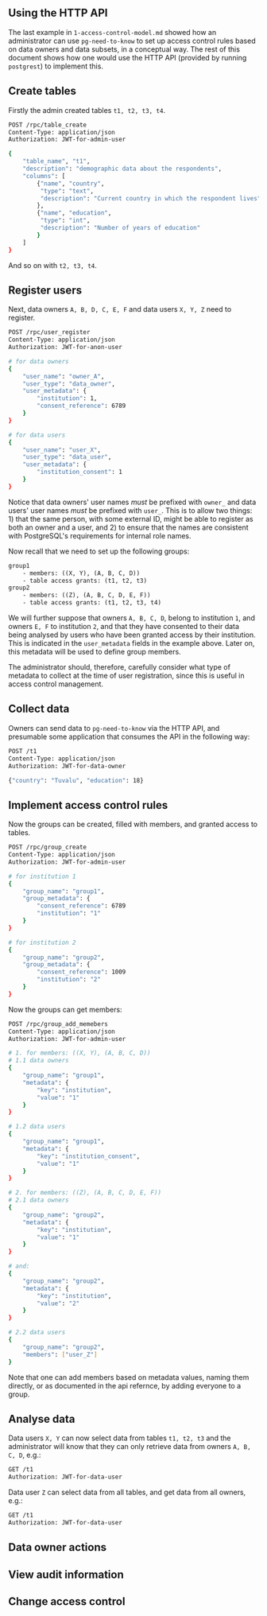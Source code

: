 
## Using the HTTP API

The last example in  `1-access-control-model.md` showed how an administrator can use `pg-need-to-know` to set up access control rules based on data owners and data subsets, in a conceptual way. The rest of this document shows how one would use the HTTP API (provided by running `postgrest`) to implement this.

## Create tables

Firstly the admin created tables `t1, t2, t3, t4`.

```bash
POST /rpc/table_create
Content-Type: application/json
Authorization: JWT-for-admin-user

{
    "table_name", "t1",
    "description": "demographic data about the respondents",
    "columns": [
        {"name", "country",
         "type": "text",
         "description": "Current country in which the respondent lives"
        },
        {"name", "education",
         "type": "int",
         "description": "Number of years of education"
        }
    ]
}
```

And so on with `t2, t3, t4`.

## Register users

Next, data owners `A, B, D, C, E, F` and data users `X, Y, Z` need to register.

```bash
POST /rpc/user_register
Content-Type: application/json
Authorization: JWT-for-anon-user

# for data owners
{
    "user_name": "owner_A",
    "user_type": "data_owner",
    "user_metadata": {
        "institution": 1,
        "consent_reference": 6789
    }
}

# for data users
{
    "user_name": "user_X",
    "user_type": "data_user",
    "user_metadata": {
        "institution_consent": 1
    }
}
```

Notice that data owners' user names _must_ be prefixed with `owner_` and data users' user names _must_ be prefixed with `user_`. This is to allow two things: 1) that the same person, with some external ID, might be able to register as both an owner and a user, and 2) to ensure that the names are consistent with PostgreSQL's requirements for internal role names.

Now recall that we need to set up the following groups:

```txt
group1
    - members: ((X, Y), (A, B, C, D))
    - table access grants: (t1, t2, t3)
group2
    - members: ((Z), (A, B, C, D, E, F))
    - table access grants: (t1, t2, t3, t4)
```

We will further suppose that owners `A, B, C, D`, belong to institution `1`, and owners `E, F` to institution `2`, and that they have consented to their data being analysed by users who have been granted access by their institution. This is indicated in the `user_metadata` fields in the example above. Later on, this metadata will be used to define group members.

The administrator should, therefore, carefully consider what type of metadata to collect at the time of user registration, since this is useful in access control management.

## Collect data

Owners can send data to `pg-need-to-know` via the HTTP API, and presumable some application that consumes the API in the following way:

```bash
POST /t1
Content-Type: application/json
Authorization: JWT-for-data-owner

{"country": "Tuvalu", "education": 18}
```

## Implement access control rules

Now the groups can be created, filled with members, and granted access to tables.

```bash
POST /rpc/group_create
Content-Type: application/json
Authorization: JWT-for-admin-user

# for institution 1
{
    "group_name": "group1",
    "group_metadata": {
        "consent_reference": 6789
        "institution": "1"
    }
}

# for institution 2
{
    "group_name": "group2",
    "group_metadata": {
        "consent_reference": 1009
        "institution": "2"
    }
}
```

Now the groups can get members:

```bash
POST /rpc/group_add_memebers
Content-Type: application/json
Authorization: JWT-for-admin-user

# 1. for members: ((X, Y), (A, B, C, D))
# 1.1 data owners
{
    "group_name": "group1",
    "metadata": {
        "key": "institution",
        "value": "1"
    }
}

# 1.2 data users
{
    "group_name": "group1",
    "metadata": {
        "key": "institution_consent",
        "value": "1"
    }
}

# 2. for members: ((Z), (A, B, C, D, E, F))
# 2.1 data owners
{
    "group_name": "group2",
    "metadata": {
        "key": "institution",
        "value": "1"
    }
}

# and:
{
    "group_name": "group2",
    "metadata": {
        "key": "institution",
        "value": "2"
    }
}

# 2.2 data users
{
    "group_name": "group2",
    "members": ["user_Z"]
}
```

Note that one can add members based on metadata values, naming them directly, or as documented in the api refernce, by adding everyone to a group.

## Analyse data

Data users `X, Y` can now select data from tables `t1, t2, t3` and the administrator will know that they can only retrieve data from owners `A, B, C, D`, e.g.:

```bash
GET /t1
Authorization: JWT-for-data-user
```

Data user `Z` can select data from all tables, and get data from all owners, e.g.:

```bash
GET /t1
Authorization: JWT-for-data-user
```

## Data owner actions

## View audit information

## Change access control
